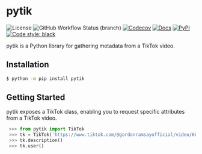 # pytik
![License](https://img.shields.io/github/license/thengo1/pytik?color=gree)
![GitHub Workflow Status (branch)](https://img.shields.io/github/workflow/status/thengo1/pytik/tests/main)
[![Codecov](https://img.shields.io/codecov/c/github/thengo1/pytik)](https://codecov.io/gh/thengo1/pytik)
[![Docs](https://img.shields.io/readthedocs/volga.svg)](https://pytik.readthedocs.io)
[![PyPI](https://img.shields.io/pypi/v/pytik?color=gree)](https://pypi.org/project/pytik/)
[![Code style: black](https://img.shields.io/badge/code%20style-black-000000.svg)](https://github.com/psf/black)

pytik is a Python library for gathering metadata from a TikTok video.

## Installation

```bash
$ python -m pip install pytik
```

## Getting Started

pytik exposes a TikTok class, enabling you to request specific attributes from a TikTok video.

```python
 >>> from pytik import TikTok
 >>> tk = TikTok('https://www.tiktok.com/@gordonramsayofficial/video/6898822706662231302?lang=en')
 >>> tk.description()
 >>> tk.user()
```
